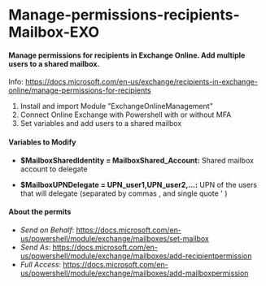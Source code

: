 # Manage-permissions-recipients-Mailbox-EXO

#### Manage permissions for recipients in Exchange Online. Add multiple users to a shared mailbox.

Info: https://docs.microsoft.com/en-us/exchange/recipients-in-exchange-online/manage-permissions-for-recipients

1. Install and import Module "ExchangeOnlineManagement"
2. Connect Online Exchange with Powershell with or without MFA
3. Set variables and add users to a shared mailbox

#### Variables to Modify

- **$MailboxSharedIdentity = MailboxShared_Account:** Shared mailbox account to delegate

- **$MailboxUPNDelegate = UPN_user1,UPN_user2,...:** UPN of the users that will delegate (separated by commas , and single quote ' )

#### About the permits

- *Send on Behalf*: https://docs.microsoft.com/en-us/powershell/module/exchange/mailboxes/set-mailbox
- *Send As*: https://docs.microsoft.com/en-us/powershell/module/exchange/mailboxes/add-recipientpermission
- *Full Access*: https://docs.microsoft.com/en-us/powershell/module/exchange/mailboxes/add-mailboxpermission

